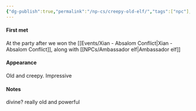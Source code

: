 ```yaml
---
{"dg-publish":true,"permalink":"/np-cs/creepy-old-elf/","tags":["npc"],"noteIcon":"🤖"}
---
```


#### First met
At the party after we won the [[Events/Xian - Absalom Conflict\|Xian - Absalom Conflict]], along with [[NPCs/Ambassador elf\|Ambassador elf]]
#### Appearance
Old and creepy. Impressive
#### Notes
divine?
really old and powerful